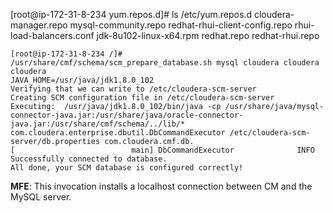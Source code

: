 
[root@ip-172-31-8-234 yum.repos.d]# ls /etc/yum.repos.d
cloudera-manager.repo    mysql-community.repo  redhat-rhui-client-config.repo  rhui-load-balancers.conf
jdk-8u102-linux-x64.rpm  redhat.repo           redhat-rhui.repo

```
[root@ip-172-31-8-234 /]# /usr/share/cmf/schema/scm_prepare_database.sh mysql cloudera cloudera cloudera
JAVA_HOME=/usr/java/jdk1.8.0_102
Verifying that we can write to /etc/cloudera-scm-server
Creating SCM configuration file in /etc/cloudera-scm-server
Executing:  /usr/java/jdk1.8.0_102/bin/java -cp /usr/share/java/mysql-connector-java.jar:/usr/share/java/oracle-connector-java.jar:/usr/share/cmf/schema/../lib/* com.cloudera.enterprise.dbutil.DbCommandExecutor /etc/cloudera-scm-server/db.properties com.cloudera.cmf.db.
[                          main] DbCommandExecutor              INFO  Successfully connected to database.
All done, your SCM database is configured correctly!
```
**MFE**: This invocation installs a localhost connection between CM and the MySQL server.
